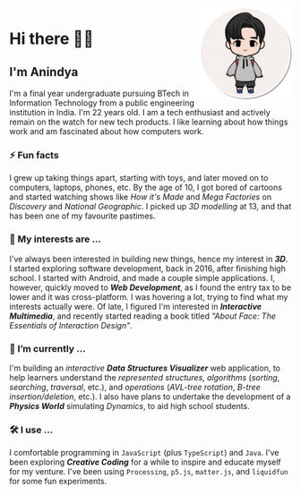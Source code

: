 <img align="right" src="./res/alias.png" height="164px"/>

# Hi there 👋🏼

## I'm Anindya

I'm a final year undergraduate pursuing BTech in Information Technology from a public engineering institution in India. I'm 22 years old. I am a tech enthusiast and actively remain on the watch for new tech products. I like learning about how things work and am fascinated about how computers work.

### ⚡ Fun facts

I grew up taking things apart, starting with toys, and later moved on to computers, laptops, phones, etc. By the age of 10, I got bored of cartoons and started watching shows like *How it's Made* and *Mega Factories* on *Discovery* and *National Geographic*. I picked up *3D modelling* at 13, and that has been one of my favourite pastimes.

### 🌱 My interests are ...

I've always been interested in building new things, hence my interest in ***3D***. I started exploring software development, back in 2016, after finishing high school. I started with Android, and made a couple simple applications. I, however, quickly moved to ***Web Development***, as I found the entry tax to be lower and it was cross-platform. I was hovering a lot, trying to find what my interests actually were. Of late, I figured I'm interested in ***Interactive Multimedia***, and recently started reading a book titled *"About Face: The Essentials of Interaction Design"*.

### 🔭 I’m currently ...

I'm building an *interactive* ***Data Structures Visualizer*** web application, to help learners understand the *represented structures*, *algorithms* (*sorting*, *searching*, *traversal*, etc.), and *operations* (*AVL-tree rotation*, *B-tree insertion/deletion*, etc.). I also have plans to undertake the development of a ***Physics World*** simulating *Dynamics*, to aid high school students.

### 🛠 I use ...

I comfortable programming in `JavaScript` (plus `TypeScript`) and `Java`. I've been exploring ***Creative Coding*** for a while to inspire and educate myself for my venture. I've been using `Processing`, `p5.js`, `matter.js`, and `liquidfun` for some fun experiments.

<!--
**meganindya/meganindya** is a ✨ _special_ ✨ repository because its `README.md` (this file) appears on your GitHub profile.

Here are some ideas to get you started:

- 🔭 I’m currently working on ...
- 🌱 I’m currently learning ...
- 👯 I’m looking to collaborate on ...
- 🤔 I’m looking for help with ...
- 💬 Ask me about ...
- 📫 How to reach me: ...
- 😄 Pronouns: ...
- ⚡ Fun fact: ...
-->
